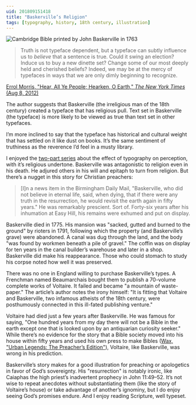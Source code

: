 ```yaml
---
uid: 201809151418
title: "Baskerville’s Religion"
tags: [typography, history, 18th century, illustration]
---
```


![Cambridge Bible printed by John Baskerville in 1763](https://upload.wikimedia.org/wikipedia/en/1/1d/Basker%27s_bible.jpg)

> Truth is not typeface dependent, but a typeface can subtly influence us to *believe* that a sentence is true. Could it swing an election? Induce us to buy a new dinette set? Change some of our most deeply held and cherished beliefs? Indeed, we may be at the mercy of typefaces in ways that we are only dimly beginning to recognize.

[Errol Morris, "Hear, All Ye People; Hearken, O Earth," *The New York Times* (Aug 8, 2012)](https://opinionator.blogs.nytimes.com/2012/08/08/hear-all-ye-people-hearken-o-earth/)

The author suggests that Baskerville (the irreligious man of the 18th century) created a typeface that has religious pull. Text set in Baskerville (the typeface) is more likely to be viewed as true than text set in other typefaces.

I’m more inclined to say that the typeface has historical and cultural weight that has settled on it like dust on books. It’s the same sentiment of truthiness as the reverence I’d feel in a musty library.

I enjoyed the [two-part series](https://opinionator.blogs.nytimes.com/2012/08/09/hear-all-ye-people-hearken-o-earth-part-2/) about the effect of typography on perception, with it’s religious undertone. Baskerville was antagonistic to religion even in his death. He adjured others in his will and epitaph to turn from religion. But there’s a nugget in this story for Christian preachers:

> [I]n a news item in the Birmingham Daily Mail, "Baskerville, who did not believe in eternal life, said, when dying, that if there were any truth in the resurrection, he would revisit the earth again in fifty years." He was remarkably prescient. Sort of. Forty-six years after his inhumation at Easy Hill, his remains were exhumed and put on display.

Baskerville died in 1775. His mansion was "sacked, gutted and burned to the ground" by rioters in 1791, following which the property (and Baskerville’s grave) were abandoned. A canal was dug through the land, and the body "was found by workmen beneath a pile of gravel." The coffin was on display for ten years in the canal builder’s warehouse and later in a shop. Baskerville did make his reappearance. Those who could stomach to study his corpse noted how well it was preserved.

There was no one in England willing to purchase Baskerville’s types. A Frenchman named Beaumarchais bought them to publish a 70-volume complete works of Voltaire. It failed and became "a mountain of waste-paper." The article’s author notes the irony himself: "It is fitting that Voltaire and Baskerville, two infamous atheists of the 18th century, were posthumously connected in this ill-fated publishing venture."

Voltaire had died just a few years after Baskerville. He was famous for saying, "One hundred years from my day there will not be a Bible in the earth except one that is looked upon by an antiquarian curiosity seeker." While there’s no evidence for the story that a Bible society moved into his house within fifty years and used his own press to make Bibles ([Wax, "Urban Legends: The Preacher’s Edition"](https://www.thegospelcoalition.org/blogs/trevin-wax/urban-legends-the-preachers-edition/)), Voltaire, like Baskerville, was wrong in his prediction.

Baskerville’s story makes for a good illustration for preaching or apologetics in favor of God’s sovereignty. His "resurrection" is notably ironic, like Caiaphas the high priest’s inadvertent prophecy in John 11:49–52. It’s not wise to repeat anecdotes without substantiating them (like the story of Voltaire’s house) or take advantage of another’s ignominy, but I do enjoy seeing God’s promises endure. And I enjoy reading Scripture, well typeset.
